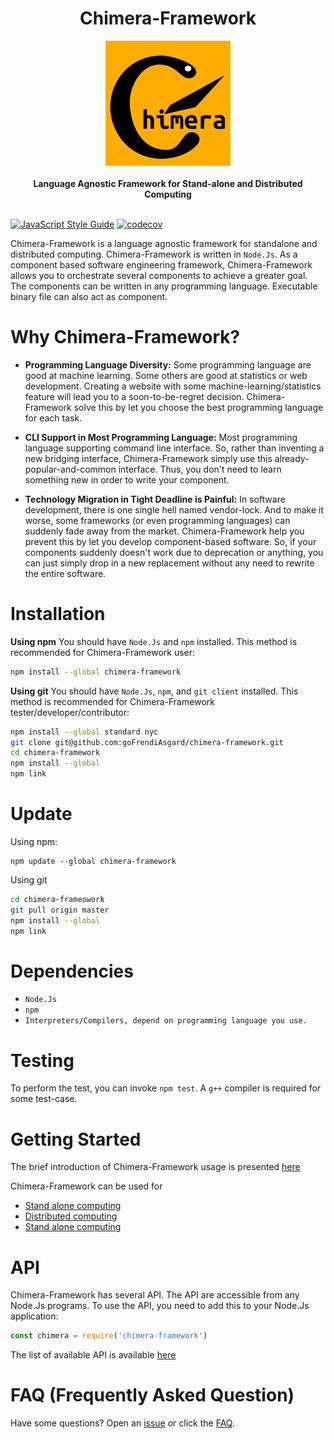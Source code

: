 <h1 align="center">Chimera-Framework</h1>

<div align="center">
  <img src="other/logo.png" />
</div>
<br />
<div align="center">
  <strong>Language Agnostic Framework for Stand-alone and Distributed Computing</strong>
</div>
<br />

[![JavaScript Style Guide](https://img.shields.io/badge/code_style-standard-brightgreen.svg)](https://standardjs.com)
[![codecov](https://codecov.io/gh/goFrendiAsgard/chimera-framework/branch/master/graph/badge.svg)](https://codecov.io/gh/goFrendiAsgard/chimera-framework)

Chimera-Framework is a language agnostic framework for standalone and distributed computing. Chimera-Framework is written in `Node.Js`. As a component based software engineering framework, Chimera-Framework allows you to orchestrate several components to achieve a greater goal. The components can be written in any programming language. Executable binary file can also act as component.

# Why Chimera-Framework?

* __Programming Language Diversity:__ Some programming language are good at machine learning. Some others are good at statistics or web development. Creating a website with some machine-learning/statistics feature will lead you to a soon-to-be-regret decision. Chimera-Framework solve this by let you choose the best programming language for each task.

* __CLI Support in Most Programming Language:__ Most programming language supporting command line interface. So, rather than inventing a new bridging interface, Chimera-Framework simply use this already-popular-and-common interface. Thus, you don't need to learn something new in order to write your component.

* __Technology Migration in Tight Deadline is Painful:__ In software development, there is one single hell named vendor-lock. And to make it worse, some frameworks (or even programming languages) can suddenly fade away from the market. Chimera-Framework help you prevent this by let you develop component-based software. So, if your components suddenly doesn't work due to deprecation or anything, you can just simply drop in a new replacement without any need to rewrite the entire software.

# Installation

__Using npm__ You should have `Node.Js` and `npm` installed. This method is recommended for Chimera-Framework user:
```sh
npm install --global chimera-framework
```

__Using git__ You should have `Node.Js`, `npm`, and `git client` installed. This method is recommended for Chimera-Framework tester/developer/contributor:
```sh
npm install --global standard nyc
git clone git@github.com:goFrendiAsgard/chimera-framework.git
cd chimera-framework
npm install --global
npm link
```

# Update

Using npm:
```
npm update --global chimera-framework
```

Using git
```sh
cd chimera-frameowork
git pull origin master
npm install --global
npm link
```

# Dependencies

* `Node.Js`
* `npm`
* `Interpreters/Compilers, depend on programming language you use.`

# Testing

To perform the test, you can invoke `npm test`. A `g++` compiler is required for some test-case.

# Getting Started

The brief introduction of Chimera-Framework usage is presented [here](doc/gettingStarted.md)

Chimera-Framework can be used for

* [Stand alone computing](doc/gettingStarted.md#stand-alone-computing)
* [Distributed computing](doc/gettingStarted.md#distributed-computing)
* [Stand alone computing](doc/gettingStarted.md#web-app)

# API

Chimera-Framework has several API. The API are accessible from any Node.Js programs. To use the API, you need to add this to your Node.Js application:

```javascript
const chimera = require('chimera-framework')
```

The list of available API is available [here](doc/api.md)

# FAQ (Frequently Asked Question)

Have some questions?  Open an [issue](https://github.com/goFrendiAsgard/chimera-framework/issues) or click the [FAQ](doc/faq.md).

